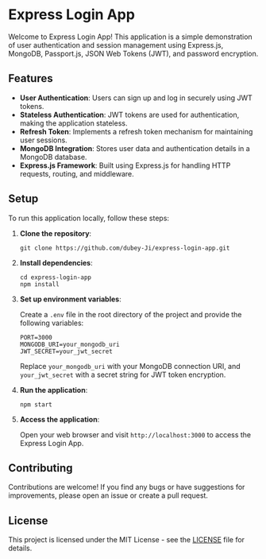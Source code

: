 # Express Login App

Welcome to Express Login App! This application is a simple demonstration of user authentication and session management using Express.js, MongoDB, Passport.js, JSON Web Tokens (JWT), and password encryption.

## Features

- **User Authentication**: Users can sign up and log in securely using JWT tokens.
- **Stateless Authentication**: JWT tokens are used for authentication, making the application stateless.
- **Refresh Token**: Implements a refresh token mechanism for maintaining user sessions.
- **MongoDB Integration**: Stores user data and authentication details in a MongoDB database.
- **Express.js Framework**: Built using Express.js for handling HTTP requests, routing, and middleware.

## Setup

To run this application locally, follow these steps:

1. **Clone the repository**:

    ```
    git clone https://github.com/dubey-Ji/express-login-app.git
    ```

2. **Install dependencies**:

    ```
    cd express-login-app
    npm install
    ```

3. **Set up environment variables**:

    Create a `.env` file in the root directory of the project and provide the following variables:

    ```
    PORT=3000
    MONGODB_URI=your_mongodb_uri
    JWT_SECRET=your_jwt_secret
    ```

    Replace `your_mongodb_uri` with your MongoDB connection URI, and `your_jwt_secret` with a secret string for JWT token encryption.

4. **Run the application**:

    ```
    npm start
    ```

5. **Access the application**:

    Open your web browser and visit `http://localhost:3000` to access the Express Login App.

## Contributing

Contributions are welcome! If you find any bugs or have suggestions for improvements, please open an issue or create a pull request.

## License

This project is licensed under the MIT License - see the [LICENSE](LICENSE) file for details.


